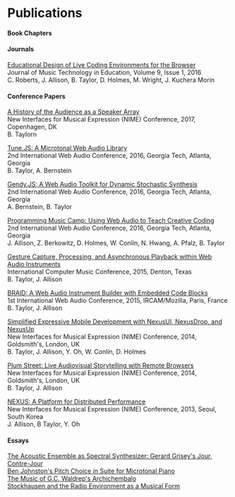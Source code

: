 # Publications


#### Book Chapters

#### Journals

[Educational Design of Live Coding Environments for the Browser]()<br>
Journal of Music Technology in Education, Volume 9, Issue 1, 2016<br>
C. Roberts, J. Allison, B. Taylor, D. Holmes, M. Wright, J. Kuchera Morin

#### Conference Papers

[A History of the Audience as a Speaker Array](articles/a-history-of-the-audience-as-a-speaker-array.pdf)<br>
New Interfaces for Musical Expression (NIME) Conference, 2017, Copenhagen, DK<br>
B. Taylorn

[Tune.JS: A Microtonal Web Audio Library](articles/tune-js.pdf) <br>
2nd International Web Audio Conference, 2016, Georgia Tech, Atlanta, Georgia<br>
B. Taylor, A. Bernstein

[Gendy.JS: A Web Audio Toolkit for Dynamic Stochastic Synthesis](articles/gendy-js.pdf)<br>
2nd International Web Audio Conference, 2016, Georgia Tech, Atlanta, Georgia<br>
A. Bernstein, B. Taylor

[Programming Music Camp: Using Web Audio to Teach Creative Coding](articles/programming-music-camp.pdf)<br>
2nd International Web Audio Conference, 2016, Georgia Tech, Atlanta, Georgia<br>
J. Allison, Z. Berkowitz, D. Holmes, W. Conlin, N. Hwang, A. Pfalz, B. Taylor

[Gesture Capture, Processing, and Asynchronous Playback within Web Audio Instruments](articles/gesture-icmc15.pdf)<br>
International Computer Music Conference, 2015, Denton, Texas<br>
B. Taylor, J. Allison

[BRAID: A Web Audio Instrument Builder with Embedded Code Blocks](articles/braid-wac1.pdf)<br>
1st International Web Audio Conference, 2015, IRCAM/Mozilla, Paris, France<br>
B. Taylor, J. Allison

[Simplified Expressive Mobile Development with NexusUI, NexusDrop, and NexusUp](articles/nexusui-nime14.pdf)<br>
New Interfaces for Musical Expression (NIME) Conference, 2014, Goldsmith's, London, UK<br>
B. Taylor, J. Allison, Y. Oh, W. Conlin, D. Holmes

[Plum Street: Live Audiovisual Storytelling with Remote Browsers](articles/plumst-nime13.pdf)<br>
New Interfaces for Musical Expression (NIME) Conference, 2014, Goldsmith's, London, UK<br>
B. Taylor, J. Allison

[NEXUS: A Platform for Distributed Performance](articles/nexus-nime13.pdf)<br>
New Interfaces for Musical Expression (NIME) Conference, 2013, Seoul, South Korea<br>
J. Allison, B Taylor, Y. Oh

<!--
[Browsing as Dreaming: Why I Make Music with the Web](articles/browsing-as-dreaming.pdf)<br>
Master's Thesis at Mills College, Oakland, CA</br>
B. Taylor -->

#### Essays
<a href="articles/grisey-jour.pdf">The Acoustic Ensemble as Spectral Synthesizer: Gerard Grisey's Jour, Contre-Jour</a><br>
<a href="articles/johnston-suite.pdf">Ben Johnston's Pitch Choice in Suite for Microtonal Piano</a><br>
<a href="articles/archicembalo.pdf">The Music of G.C. Waldrep's Archichembalo</a><br>
<a href="articles/stockhausen-radio.pdf">Stockhausen and the Radio Environment as a Musical Form</a><br>
</div>
